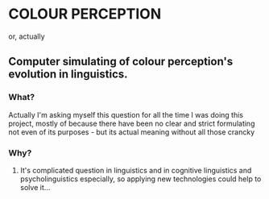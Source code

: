 COLOUR PERCEPTION
=================

or, actually

Computer simulating of colour perception's evolution in linguistics.
--------------------------------------------------------------------

### What?

Actually I'm asking myself this question for all the time I was doing this project, mostly of because there have been no clear and strict formulating not even of its purposes - but its actual meaning without all those crancky

### Why?

1. It's complicated question in linguistics and in cognitive linguistics and psycholinguistics especially, so applying new technologies could help to solve it...
